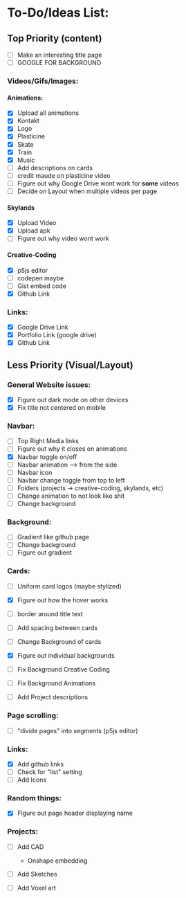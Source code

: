 # To-Do/Ideas List:

## Top Priority (content)
- [ ] Make an interesting title page
- [ ] GOOGLE FOR BACKGROUND

### Videos/Gifs/Images:

#### Animations:
- [x] Upload all animations
- [x] Kontakt
- [x] Logo
- [x] Plasticine
- [x] Skate
- [x] Train
- [x] Music
- [ ] Add descriptions on cards
- [ ] credit maude on plasticine video
- [ ] Figure out why Google Drive wont work for **some** videos
- [ ] Decide on Layout when multiple videos per page

#### Skylands
- [x] Upload Video
- [x] Upload apk
- [ ] Figure out why video wont work

#### Creative-Coding
- [x] p5js editor
- [ ] codepen maybe
- [ ] Gist embed code
- [x] Github Link

### Links:
- [x] Google Drive Link
- [x] Portfolio Link (google drive)
- [x] Github Link

## Less Priority (Visual/Layout)

### General Website issues:
- [x] Figure out dark mode on other devices
- [x] Fix title not centered on mobile

### Navbar:
- [ ] Top Right Media links
- [ ] Figure out why it closes on animations
- [x] Navbar toggle on/off
- [ ] Navbar animation --> from the side
- [ ] Navbar icon
- [ ] Navbar change toggle from top to left
- [ ] Folders (projects -> creative-coding, skylands, etc)
- [ ] Change animation to not look like shit
- [ ] Change background

### Background:
- [ ] Gradient like github page
- [ ] Change background
- [ ] Figure out gradient

### Cards:
- [ ] Uniform card logos (maybe stylized)

- [x] Figure out how the hover works
- [ ] border around title text
- [ ] Add spacing between cards
- [ ] Change Background of cards
- [x] Figure out individual backgrounds
- [ ] Fix Background Creative Coding
- [ ] Fix Background Animations
- [ ] Add Project descriptions

### Page scrolling:
- [ ] "divide pages" into segments (p5js editor)

### Links:
- [x] Add github links
- [ ] Check for "list" setting
- [ ] Add Icons

### Random things:
- [x] Figure out page header displaying name

### Projects:
- [ ] Add CAD
    - Onshape embedding
- [ ] Add Sketches
- [ ] Add Voxel art


